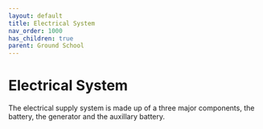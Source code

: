 ```yaml
---
layout: default
title: Electrical System
nav_order: 1000
has_children: true
parent: Ground School
---
```


# Electrical System

The electrical supply system is made up of a three major components, the battery, the generator and the auxillary battery.
